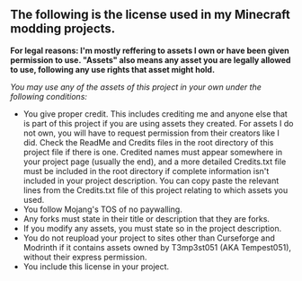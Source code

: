 ## The following is the license used in my Minecraft modding projects. 
**For legal reasons: I'm mostly reffering to assets I own or have been given permission to use. "Assets" also means any asset you are legally allowed to use, following any use rights that asset might hold.**

*You may use any of the assets of this project in your own under the following conditions:* 

- You give proper credit. This includes crediting me and anyone else that is part of this project if you are using assets they created. For assets I do not own, you will have to request permission from their creators like I did. Check the ReadMe and Credits files in the root directory of this project file if there is one. Credited names must appear somewhere in your project page (usually the end), and a more detailed Credits.txt file must be included in the root directory if complete information isn't included in your project description. You can copy paste the relevant lines from the Credits.txt file of this project relating to which assets you used. 
- You follow Mojang's TOS of no paywalling. 
- Any forks must state in their title or description that they are forks. 
- If you modify any assets, you must state so in the project description.   
- You do not reupload your project to sites other than Curseforge and Modrinth if it contains assets owned by T3mp3st051 (AKA Tempest051), without their express permission. 
- You include this license in your project. 
